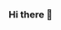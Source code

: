### Hi there 👋

<!--
**Anubha-Singh/Anubha-Singh** is a ✨ _special_ ✨ repository because its `README.md` (this file) appears on your GitHub profile.

Here are some ideas to get you started:

- 🔭 I’m currently improving my machine learning skills by practicing .
- 🌱 I’m currently learning NLP
- 👯 I’m looking to collaborate on some Machine learning,Deep learning or NLP projects.
- 🤔 I’m looking for help with ...
- 💬 Ask me about ...
- 📫 How to reach me: ...https://www.linkedin.com/in/anubha-singh-310879148/
- 😄 Pronouns: ...
- ⚡ Fun fact: ...
-->
